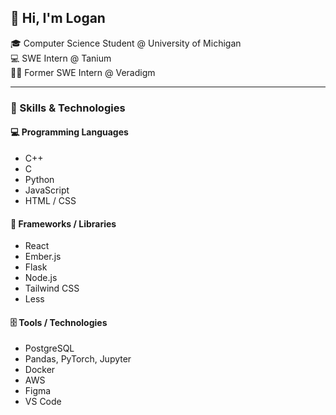 ## 👋 Hi, I'm Logan

🎓 Computer Science Student @ University of Michigan  
💻 SWE Intern @ Tanium  
👨‍💻 Former SWE Intern @ Veradigm  

---

### 🧠 Skills & Technologies

#### 💻 Programming Languages
- C++
- C
- Python
- JavaScript
- HTML / CSS

#### 🧰 Frameworks / Libraries
- React
- Ember.js
- Flask
- Node.js
- Tailwind CSS
- Less

#### 🗄️ Tools / Technologies
- PostgreSQL
- Pandas, PyTorch, Jupyter
- Docker
- AWS
- Figma
- VS Code
